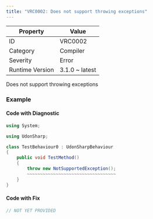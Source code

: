 ```yaml
---
title: "VRC0002: Does not support throwing exceptions"
---
```


| Property        | Value          |
| --------------- | -------------- |
| ID              | VRC0002        |
| Category        | Compiler       |
| Severity        | Error          |
| Runtime Version | 3.1.0 ~ latest |

Does not support throwing exceptions

### Example

#### Code with Diagnostic

```csharp
using System;

using UdonSharp;

class TestBehaviour0 : UdonSharpBehaviour
{
    public void TestMethod()
    {
        throw new NotSupportedException();
        ~~~~~~~~~~~~~~~~~~~~~~~~~~~~~~~~~~
    }
}
```

#### Code with Fix

```csharp
// NOT YET PROVIDED
```

